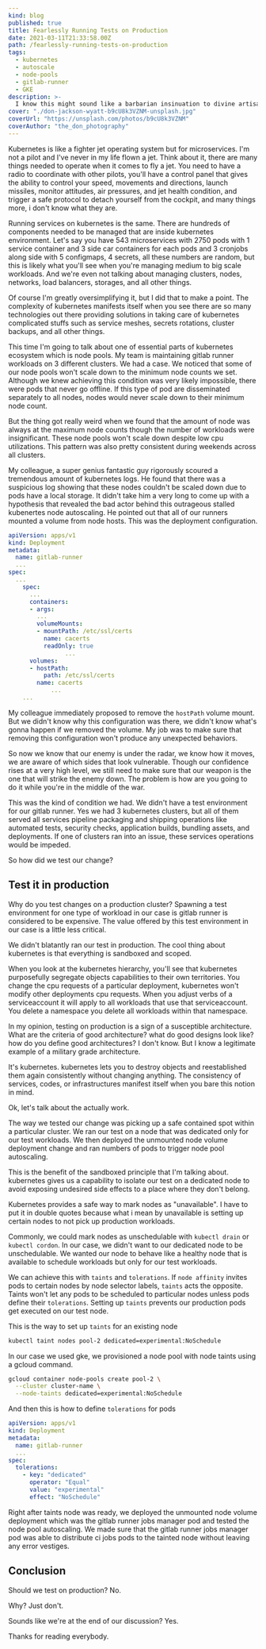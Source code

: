 ```yaml
---
kind: blog
published: true
title: Fearlessly Running Tests on Production
date: 2021-03-11T21:33:58.00Z
path: /fearlessly-running-tests-on-production
tags:
  - kubernetes
  - autoscale
  - node-pools
  - gitlab-runner
  - GKE
description: >-
  I know this might sound like a barbarian insinuation to divine artisanal engineering best practices that have been laid out over the last 4 decades. But if there was a case you need to do that, I thought it would be interesting if I could share my experience in running tests on a kubernetes production cluster without disrupting any production workloads.
cover: "./don-jackson-wyatt-b9cU8k3VZNM-unsplash.jpg"
coverUrl: "https://unsplash.com/photos/b9cU8k3VZNM"
coverAuthor: "the_don_photography"
---
```


Kubernetes is like a fighter jet operating system but for microservices. I'm not a pilot and I've never in my life flown a jet. Think about it, there are many things needed to operate when it comes to fly a jet. You need to have a radio to coordinate with other pilots, you'll have a control panel that gives the ability to control your speed, movements and directions, launch missiles, monitor attitudes, air pressures, and jet health condition, and trigger a safe protocol to detach yourself from the cockpit, and many things more, i don't know what they are.

Running services on kubernetes is the same. There are hundreds of components needed to be managed that are inside kubernetes environment. Let's say you have 543 microservices with 2750 pods with 1 service container and 3 side car containers for each pods and 3 cronjobs along side with 5 configmaps, 4 secrets, all these numbers are random, but this is likely what you'll see when you're managing medium to big scale workloads. And we're even not talking about managing clusters, nodes, networks, load balancers, storages, and all other things.

Of course I'm greatly oversimplifying it, but I did that to make a point. The complexity of kubernetes manifests itself when you see there are so many technologies out there providing solutions in taking care of kubernetes complicated stuffs such as service meshes, secrets rotations, cluster backups, and all other things.

This time I'm going to talk about one of essential parts of kubernetes ecosystem which is node pools. My team is maintaining gitlab runner workloads on 3 different clusters. We had a case. We noticed that some of our node pools won't scale down to the minimum node counts we set. Although we knew achieving this condition was very likely impossible, there were pods that never go offline. If this type of pod are disseminated separately to all nodes, nodes would never scale down to their minimum node count.

But the thing got really weird when we found that the amount of node was always at the maximum node counts though the number of workloads were insignificant. These node pools won't scale down despite low cpu utilizations. This pattern was also pretty consistent during weekends across all clusters.

My colleague, a super genius fantastic guy rigorously scoured a tremendous amount of kubernetes logs. He found that there was a suspicious log showing that these nodes couldn't be scaled down due to pods have a local storage. It didn't take him a very long to come up with a hypothesis that revealed the bad actor behind this outrageous stalled kubenertes node autoscaling. He pointed out that all of our runners mounted a volume from node hosts. This was the deployment configuration.

```yaml
apiVersion: apps/v1
kind: Deployment
metadata:
  name: gitlab-runner
  ...
spec:
  ...
    spec:
      ...
      containers:
      - args:
        ...
        volumeMounts:
        - mountPath: /etc/ssl/certs
          name: cacerts
          readOnly: true
				...
      volumes:
      - hostPath:
          path: /etc/ssl/certs
        name: cacerts
			...
	...
```

My colleague immediately proposed to remove the `hostPath` volume mount. But we didn't know why this configuration was there, we didn't know what's gonna happen if we removed the volume. My job was to make sure that removing this configuration won't produce any unexpected behaviors.

So now we know that our enemy is under the radar, we know how it moves, we are aware of which sides that look vulnerable. Though our confidence rises at a very high level, we still need to make sure that our weapon is the one that will strike the enemy down. The problem is how are you going to do it while you're in the middle of the war.

This was the kind of condition we had. We didn't have a test environment for our gitlab runner. Yes we had 3 kubernetes clusters, but all of them served all services pipeline packaging and shipping operations like automated tests, security checks, application builds, bundling assets, and deployments. If one of clusters ran into an issue, these services operations would be impeded.

So how did we test our change?

## Test it in production

Why do you test changes on a production cluster? Spawning a test environment for one type of workload in our case is gitlab runner is considered to be expensive. The value offered by this test environment in our case is a little less critical.

We didn't blatantly ran our test in production. The cool thing about kubernetes is that everything is sandboxed and scoped.

When you look at the kubernetes hierarchy, you'll see that kubernetes purposefully segregate objects capabilities to their own territories. You change the cpu requests of a particular deployment, kubernetes won't modify other deployments cpu requests. When you adjust verbs of a serviceaccount it will apply to all workloads that use that serviceaccount. You delete a namespace you delete all workloads within that namespace.

In my opinion, testing on production is a sign of a susceptible architecture. What are the criteria of good architecture? what do good designs look like? how do you define good architectures? I don't know. But I know a legitimate example of a military grade architecture.

It's kubernetes. kubernetes lets you to destroy objects and reestablished them again consistently without changing anything. The consistency of services, codes, or infrastructures manifest itself when you bare this notion in mind.

Ok, let's talk about the actually work.

The way we tested our change was picking up a safe contained spot within a particular cluster. We ran our test on a node that was dedicated only for our test workloads. We then deployed the unmounted node volume deployment change and ran numbers of pods to trigger node pool autoscaling.

This is the benefit of the sandboxed principle that I'm talking about. kubernetes gives us a capability to isolate our test on a dedicated node to avoid exposing undesired side effects to a place where they don't belong.

Kubernetes provides a safe way to mark nodes as "unavailable". I have to put it in double quotes because what i mean by unavailable is setting up certain nodes to not pick up production workloads.

Commonly, we could mark nodes as unschedulable with `kubectl drain` or `kubectl cordon`. In our case, we didn't want to our dedicated node to be unschedulable. We wanted our node to behave like a healthy node that is available to schedule workloads but only for our test workloads.

We can achieve this with `taints` and `tolerations`. If `node affinity` invites pods to certain nodes by node selector labels, `taints` acts the opposite. Taints won't let any pods to be scheduled to particular nodes unless pods define their `tolerations`. Setting up `taints` prevents our production pods get executed on our test node.

This is the way to set up `taints` for an existing node

```bash
kubectl taint nodes pool-2 dedicated=experimental:NoSchedule
```

In our case we used gke, we provisioned a node pool with node taints using a gcloud command.

```bash
gcloud container node-pools create pool-2 \
  --cluster cluster-name \
  --node-taints dedicated=experimental:NoSchedule
```

And then this is how to define `tolerations` for pods

```yaml
apiVersion: apps/v1
kind: Deployment
metadata:
  name: gitlab-runner
  ...
spec:
  tolerations:
    - key: "dedicated"
      operator: "Equal"
      value: "experimental"
      effect: "NoSchedule"
```

Right after taints node was ready, we deployed the unmounted node volume deployment which was the gitlab runner jobs manager pod and tested the node pool autoscaling. We made sure that the gitlab runner jobs manager pod was able to distribute ci jobs pods to the tainted node without leaving any error vestiges.

## Conclusion

Should we test on production? No.

Why? Just don't.

Sounds like we're at the end of our discussion? Yes.

Thanks for reading everybody.
